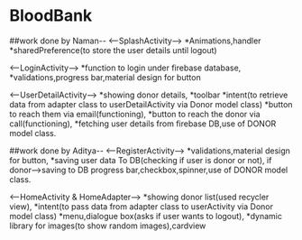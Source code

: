 # BloodBank


##work done by Naman--
<--SplashActivity-->
*Animations,handler
*sharedPreference(to store the user details until logout)

<--LoginActivity-->
*function to login under firebase database,
*validations,progress bar,material design for button

<--UserDetailActivity-->
*showing donor details,
*toolbar
*intent(to retrieve  data from adapter class to userDetailActivity via Donor model class)
*button to reach them via email(functioning),
*button to reach the donor via call(functioning),
*fetching user details from firebase DB,use of DONOR model class.



##work done by Aditya--
<--RegisterActivity-->
*validations,material design for button,
*saving user data To DB(checking if user is donor or not),
if donor-->saving to DB
progress bar,checkbox,spinner,use of DONOR model class.

<--HomeActivity & HomeAdapter-->
*showing donor list(used recycler view),
*intent(to pass  data from adapter class to userActivity via Donor model class)
*menu,dialogue box(asks if user wants to logout),
*dynamic library for images(to show random images),cardview

